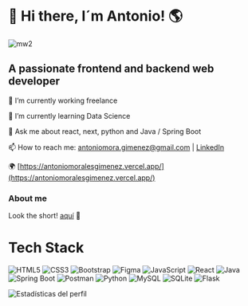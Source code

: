 # 👋 Hi there, I´m Antonio! 🌎 
![mw2](https://i.imgur.com/yTFeTEM.png)

## A passionate frontend and backend web developer

🔭 I’m currently working freelance

🌱 I’m currently learning Data Science

💬 Ask me about react, next, python and Java / Spring Boot

📫 How to reach me: [antoniomora.gimenez@gmail.com](mailto:antoniomora.gimenez@gmail.com) | [LinkedIn](https://www.linkedin.com/in/antoniomoralesgimenez/)  

🌍 [https://antoniomoralesgimenez.vercel.app/](https://antoniomoralesgimenez.vercel.app/)


### About me 
Look the short! [aquí](https://bit.ly/48bPFaH) 👀

# Tech Stack

![HTML5](https://img.shields.io/badge/-HTML5-E34F26?logo=html5&logoColor=fff)
![CSS3](https://img.shields.io/badge/-CSS3-1572B6?logo=css3&logoColor=fff)
![Bootstrap](https://img.shields.io/badge/-Bootstrap-7952B3?logo=bootstrap&logoColor=fff)
![Figma](https://img.shields.io/badge/-Figma-F24E1E?logo=figma&logoColor=fff)
![JavaScript](https://img.shields.io/badge/-JavaScript-F7DF1E?logo=javascript&logoColor=000)
![React](https://img.shields.io/badge/-React-61DAFB?logo=react&logoColor=000)
![Java](https://img.shields.io/badge/-Java-007396?logo=java&logoColor=fff)
![Spring Boot](https://img.shields.io/badge/-Spring%20Boot-6DB33F?logo=spring-boot&logoColor=fff)
![Postman](https://img.shields.io/badge/-Postman-FF6C37?logo=postman&logoColor=fff)
![Python](https://img.shields.io/badge/-Python-3776AB?logo=python&logoColor=fff)
![MySQL](https://img.shields.io/badge/-MySQL-4479A1?logo=mysql&logoColor=fff)
![SQLite](https://img.shields.io/badge/-SQLite-003B57?logo=sqlite&logoColor=fff)
![Flask](https://img.shields.io/badge/-Flask-000000?logo=flask&logoColor=fff)



![Estadísticas del perfil](https://github-readme-stats.vercel.app/api?username=antoniomorales17&show_icons=true&theme=radical)




